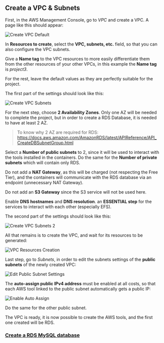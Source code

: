 ## Create a VPC & Subnets

First, in the AWS Management Console, go to *VPC* and create a VPC. A page like this should appear:

![Create VPC Default](images/create-vpc-default.png ':size=700')

In **Resources to create**, select the **VPC, subnets, etc.** field, so that you can also configure the VPC subnets.

Give a **Name tag** to the VPC resources to more easily differentiate them from the other resources of your other VPCs, in this example the **Name tag** is *project3*.

For the rest, leave the default values as they are perfectly suitable for the project.

The first part of the settings should look like this:

![Create VPC Subnets](images/create-vpc-subnets.png ':size=400')

For the next step, choose **2 Availability Zones**. Only one AZ will be needed to complete the project, but in order to create a RDS Database, it is needed to have at least 2 AZ.

> To know why 2 AZ are required for RDS: https://docs.aws.amazon.com/AmazonRDS/latest/APIReference/API_CreateDBSubnetGroup.html

Select a **Number of public subnets** to 2, since it will be used to interact with the tools installed in the containers. Do the same for the **Number of private subnets** which will contain only RDS.

Do not add a **NAT Gateway**, as this will be charged (not respecting the Free Tier), and the containers will communicate with the RDS database via an endpoint (unnecessary NAT Gateway).

Do not add an **S3 Gateway** since the S3 service will not be used here.

Enable **DNS hostnames** and **DNS resolution**. an **ESSENTIAL step** for the services to interact with each other (especially EFS).

The second part of the settings should look like this:

![Create VPC Subnets 2](images/create-vpc-subnets-2.png ':size=400')

All that remains is to create the VPC, and wait for its resources to be generated:

![VPC Resources Creation](images/vpc-resources-creation.png ':size=700')

Last step, go to *Subnets*, in order to edit the subnets settings of the **public subnets** of the newly created VPC:

![Edit Public Subnet Settings](images/edit-public-subnet-settings.png ':size=700')

The **auto-assign public IPv4 address** must be enabled at all costs, so that each AWS tool linked to the public subnet automatically gets a public IP:

![Enable Auto Assign](images/enable-auto-assign.png ':size=700')

Do the same for the other public subnet.

The VPC is ready, it is now possible to create the AWS tools, and the first one created will be RDS.

### [Create a RDS MySQL database](/projects/project-3/part-3/README.md)